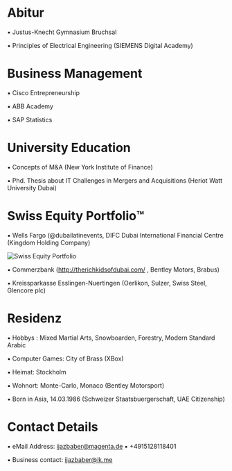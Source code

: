 # Abitur

▪︎ Justus-Knecht Gymnasium Bruchsal

▪︎ Principles of Electrical Engineering (SIEMENS Digital Academy)

# Business Management

▪︎ Cisco Entrepreneurship

▪︎ ABB Academy

▪︎ SAP Statistics 

# University Education 

▪︎ Concepts of M&A (New York Institute of Finance)

▪︎ Phd. Thesis about IT Challenges in Mergers and Acquisitions (Heriot Watt University Dubai)

# Swiss Equity Portfolio™️

▪︎ Wells Fargo (@dubailatinevents, DIFC Dubai International Financial Centre (Kingdom Holding Company)

![Swiss Equity Portfolio](https://user-images.githubusercontent.com/95079463/160344274-85d86ad3-b3f5-4852-836c-09f5bb1e9170.png)

▪︎ Commerzbank (http://therichkidsofdubai.com/ , Bentley Motors, Brabus) 

▪︎ Kreissparkasse Esslingen-Nuertingen (Oerlikon, Sulzer, Swiss Steel, Glencore plc)

# Residenz 

▪︎ Hobbys : Mixed Martial Arts, Snowboarden, Forestry, Modern Standard Arabic

▪︎ Computer Games: City of Brass (XBox)

▪︎ Heimat: Stockholm

▪︎ Wohnort: Monte-Carlo, Monaco (Bentley Motorsport)

▪︎ Born in Asia, 14.03.1986  (Schweizer Staatsbuergerschaft, UAE Citizenship)

# Contact Details 

▪︎ eMail Address: ijazbaber@magenta.de ▪︎ +4915128118401 

▪︎ Business contact: ijazbaber@ik.me

